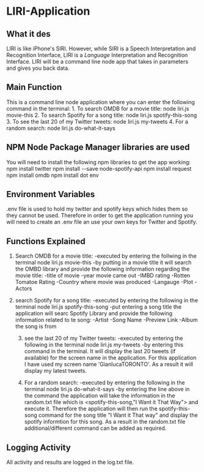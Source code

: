 # LIRI-Application

## What it des

LIRI is like iPhone's SIRI. However, while SIRI is a Speech Interpretation and Recognition Interface, LIRI is a _Language_ Interpretation and Recognition Interface. LIRI will be a command line node app that takes in parameters and gives you back data.

## Main Function

This is a command line node application where you can enter the following command in the terminal: 1. To search OMDB for a movie title: node liri.js movie-this <movie title> 2. To search Spotify for a song title: node liri.js spotify-this-song <song title> 3. To see the last 20 of my Twitter tweets: node liri.js my-tweets 4. For a random search: node liri.js do-what-it-says

## NPM Node Package Manager libraries are used

You will need to install the following npm libraries to get the app working:
npm install twitter
npm install --save node-spotify-api
npm install request
npm install omdb
npm install dot env

## Environment Variables

.env file is used to hold my twitter and spotify keys which hides them so they cannot be used. Therefore in order to get the application running you will need to create an .env file an use your own keys for Twitter and Spotify.

## Functions Explained

1. Search OMDB for a movie title:
   -executed by entering the follwing in the terminal
   node liri.js movie-this <movie title>
   -by putting in a movie title it will search the OMBD library and provide the following information regarding the movie title:
   -title of movie
   -year movie came out
   -IMBD rating
   -Rotten Tomatoe Rating
   -Country where movie was produced
   -Langauge
   -Plot
   -Actors

2. search Spotify for a song title:
   -executed by entering the following in the terminal
   node liri.js spotify-this-song <song title>
   -put entering a song title the application will searc Spotify Library and provide the following information related to te song:
   -Artist
   -Song Name
   -Preview Link
   -Album the song is from


    3. see the last 20 of my Twitter tweets:
        -executed by entering the following in the terminal
          node liri.js my-tweets
        -by entering this command in the terminal. It will display the last 20 tweets (if available) for the screen name in the application. For this application I have used my screen name 'GianlucaTORONTO'. As a result it will display my latest tweets.

    4. For a random search:
      -executed by entering the following in the terminal
        node liri.js do-what-it-says
      -by entering the line above in the command the application will take the information in the random.txt file which is <spotify-this-song,"I Want it That Way"> and execute it. Therefore the application will then run the spotify-this-song command for the song title "I Want it That way" and display the spotify informtion for this song. As a result in the random.txt file additional/different command can be added as required.

## Logging Activity

All activity and results are logged in the log.txt file.
